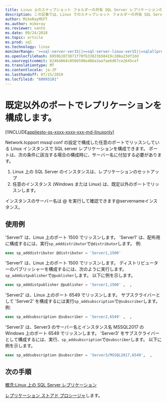 ```yaml
---
title: Linux 上のスナップショット フォルダーの共有 SQL Server レプリケーションの構成します。
description: この記事では、Linux でのスナップショット フォルダーの共有 SQL Server レプリケーションを構成する方法について説明します。
author: MikeRayMSFT
ms.author: mikeray
ms.reviewer: vanto
ms.date: 09/24/2018
ms.topic: article
ms.prod: sql
ms.technology: linux
monikerRange: '>=sql-server-ver15||>=sql-server-linux-ver15||=sqlallproducts-allversions'
ms.openlocfilehash: 6959b2073871f70fb33823b50419c208a23df2dd
ms.sourcegitcommit: b2464064c0566590e486a3aafae6d67ce2645cef
ms.translationtype: MT
ms.contentlocale: ja-JP
ms.lasthandoff: 07/15/2019
ms.locfileid: "68093181"
---
```

# <a name="configure-replication-with-non-default-ports"></a>既定以外のポートでレプリケーションを構成します。

[!INCLUDE[appliesto-ss-xxxx-xxxx-xxx-md-linuxonly](../includes/appliesto-ss-xxxx-xxxx-xxx-md-linuxonly.md)]

Network.tcpport mssql conf の設定で構成した任意のポートでリッスンしている Linux インスタンスで SQL server レプリケーションを構成できます。 ポートは、次の条件に該当する場合の構成時に、サーバー名に付加する必要があります。

1. Linux 上の SQL Server のインスタンスは、レプリケーションのセットアップ
2. 任意のインスタンス (Windows または Linux) は、既定以外のポートでリッスンします。 

インスタンスのサーバー名は @ を実行して確認できます@servernameインスタンス。

## <a name="examples"></a>使用例

'Server1' は、Linux 上のポート 1500 でリッスンします。 'Server1' は、配布用に構成するには、実行`sp_adddistributor`で`@distributor`します。 例: 

```sql
exec sp_adddistributor @distributor = 'Server1,1500'
```

'Server1' は、Linux 上のポート 1500 でリッスンします。 ディストリビューターのパブリッシャーを構成するには、次のように実行します。`sp_adddistpublisher`で`@publisher`します。 以下に例を示します。

```sql
exec sp_adddistpublisher @publisher = 'Server1,1500' ,  ,  
```

'Server2' は、Linux 上のポート 6549 でリッスンします。 サブスクライバーとして 'Server2' を構成するには実行`sp_addsubscription`で`@subscriber`します。 例:

```sql
exec sp_addsubscription @subscriber = 'Server2,6549' ,  ,  
```

'Server3' は、Server3 のサーバー名とインスタンス名 MSSQL2017 の Windows 上のポート 6549 でリッスンします。 'Server3' をサブスクライバーとして構成するには、実行、`sp_addsubscription`で`@subscriber`します。 以下に例を示します。

```sql
exec sp_addsubscription @subscriber = 'Server3/MSSQL2017,6549',  ,  
```

## <a name="next-steps"></a>次の手順

[概念:Linux 上の SQL Server レプリケーション](sql-server-linux-replication.md)

[レプリケーション ストアド プロシージャ](../relational-databases/system-stored-procedures/replication-stored-procedures-transact-sql.md)します。

